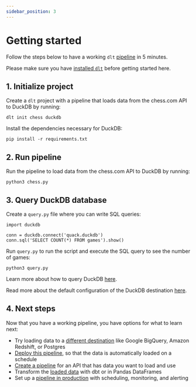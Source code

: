 ```yaml
---
sidebar_position: 3
---
```


# Getting started

Follow the steps below to have a working `dlt` [pipeline](./glossary#pipeline) in 5 minutes.

Please make sure you have [installed `dlt`](./installation.mdx) before getting started here.

## 1. Initialize project

Create a `dlt` project with a pipeline that loads data from the chess.com API to DuckDB by running:

```
dlt init chess duckdb
```

Install the dependencies necessary for DuckDB:
```
pip install -r requirements.txt
```

## 2. Run pipeline

Run the pipeline to load data from the chess.com API to DuckDB by running:
```
python3 chess.py
```

## 3. Query DuckDB database

Create a `query.py` file where you can write SQL queries:
```
import duckdb

conn = duckdb.connect('quack.duckdb')
conn.sql('SELECT COUNT(*) FROM games').show()
```

Run `query.py` to run the script and execute the SQL query to see the number of games:
```
python3 query.py
```

Learn more about how to query DuckDB [here](https://duckdb.org/docs/sql/introduction#querying-a-table).

Read more about the default configuration of the DuckDB destination [here](destinations.md#destination-configuration).

## 4. Next steps

Now that you have a working pipeline, you have options for what to learn next:
- Try loading data to a [different destination](./destinations) like Google BigQuery, Amazon Redshift, or Postgres
- [Deploy this pipeline](./walkthroughs/deploy-a-pipeline), so that the data is automatically
loaded on a schedule
- [Create a pipeline](./walkthroughs/create-a-pipeline) for an API that has data you want to load and use
- Transform the [loaded data](./using-loaded-data/transforming-the-data) with dbt or in Pandas DataFrames
- Set up a [pipeline in production](./running-in-production/scheduling) with scheduling,
monitoring, and alerting